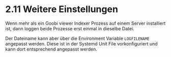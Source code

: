 # 2.11 Weitere Einstellungen

Wenn mehr als ein Goobi viewer Indexer Prozess auf einem Server installiert ist, dann loggen beide Prozesse erst einmal in dieselbe Datei.&#x20;

Der Dateiname kann aber über die Environment Variable `LOGFILENAME` angepasst werden. Diese ist in der Systemd Unit File vorkonfiguriert und kann dort entsprechend angepasst werden.
